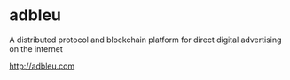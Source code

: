 # adbleu

A distributed protocol and blockchain platform for direct digital advertising on the internet


http://adbleu.com
